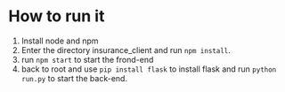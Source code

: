# How to run it
1. Install node and npm
2. Enter the directory insurance_client and run ```npm install```.
3. run ```npm start``` to start the frond-end
4. back to root and use ```pip install flask``` to install flask and run ```python run.py``` to start the back-end.